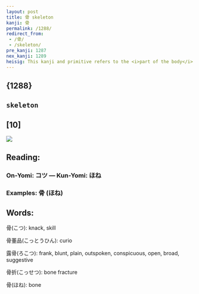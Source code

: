 ```yaml
---
layout: post
title: 骨 skeleton
kanji: 骨
permalink: /1288/
redirect_from:
 - /骨/
 - /skeleton/
pre_kanji: 1287
nex_kanji: 1289
heisig: This kanji and primitive refers to the <i>part of the body</i> composed of the bones and their joints. The top part of the kanji, terminating in the element for <i>crown</i>, is a pictograph of a bone joint. I leave it to you to put the pieces together, so to speak.
---
```


## {1288}

## `skeleton`

## [10]

<div class="stroke"><img src="E9AAA8.png" /></div>

## Reading:

### On-Yomi: コツ &mdash; Kun-Yomi: ほね

### Examples: 骨 (ほね)

## Words:

骨(こつ): knack, skill

骨董品(こっとうひん): curio

露骨(ろこつ): frank, blunt, plain, outspoken, conspicuous, open, broad, suggestive

骨折(こっせつ): bone fracture

骨(ほね): bone
